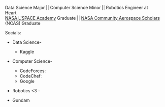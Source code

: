 Data Science Major || Computer Science Minor || Robotics Engineer at Heart <br>
[NASA L'SPACE Academy](https://sservi.nasa.gov/articles/join-nasas-lspace-virtual-academy/) Graduate || [NASA Community Aerospace Scholars](https://www.nasa.gov/stem/murep/projects/ncas.html) (NCAS) Graduate

Socials:
- Data Science-
  - Kaggle

- Computer Science-
  - CodeForces:
  - CodeChef:
  - Google
 
 
 - Robotics <3 -
  - Gundam 
